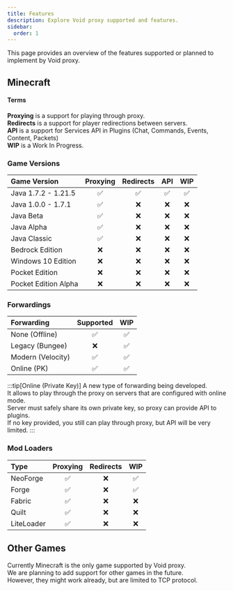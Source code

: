 ```yaml
---
title: Features
description: Explore Void proxy supported and features.
sidebar:
  order: 1
---
```


This page provides an overview of the features supported or planned to implement by Void proxy.

## Minecraft

#### Terms
**Proxying** is a support for playing through proxy.  
**Redirects** is a support for player redirections between servers.  
**API** is a support for Services API in Plugins (Chat, Commands, Events, Content, Packets)  
**WIP** is a Work In Progress.

### Game Versions
| Game Version         | Proxying | Redirects | API      | WIP      |
| :------------------- | :------: | :------:  | :------: | :------: |
| Java 1.7.2 - 1.21.5  | &#x2705; | &#x2705;  | &#x2705; | &#x2705; |
| Java 1.0.0 - 1.7.1   | &#x2705; | &#x274C;  | &#x274C; | &#x274C; |
| Java Beta            | &#x2705; | &#x274C;  | &#x274C; | &#x274C; |
| Java Alpha           | &#x2705; | &#x274C;  | &#x274C; | &#x274C; |
| Java Classic         | &#x2705; | &#x274C;  | &#x274C; | &#x274C; |
| Bedrock Edition      | &#x274C; | &#x274C;  | &#x274C; | &#x274C; |
| Windows 10 Edition   | &#x274C; | &#x274C;  | &#x274C; | &#x274C; |
| Pocket Edition       | &#x274C; | &#x274C;  | &#x274C; | &#x274C; |
| Pocket Edition Alpha | &#x274C; | &#x274C;  | &#x274C; | &#x274C; |

### Forwardings
| Forwarding        | Supported | WIP      |
| :---------------- | :------:  | :------: |
| None (Offline)    | &#x2705;  | &#x2705; |
| Legacy (Bungee)   | &#x274C;  | &#x2705; |
| Modern (Velocity) | &#x2705;  | &#x2705; |
| Online (PK)       | &#x2705;  | &#x2705; |

:::tip[Online (Private Key)]
A new type of forwarding being developed.  
It allows to play through the proxy on servers that are configured with online mode.  
Server must safely share its own private key, so proxy can provide API to plugins.  
If no key provided, you still can play through proxy, but API will be very limited.
:::

### Mod Loaders
| Type       | Proxying | Redirects | WIP      |
| :--------- | :------: | :------:  | :------: |
| NeoForge   | &#x2705; | &#x274C;  | &#x2705; |
| Forge      | &#x2705; | &#x274C;  | &#x2705; |
| Fabric     | &#x2705; | &#x274C;  | &#x274C; |
| Quilt      | &#x2705; | &#x274C;  | &#x274C; |
| LiteLoader | &#x2705; | &#x274C;  | &#x274C; |

## Other Games
Currently Minecraft is the only game supported by Void proxy.  
We are planning to add support for other games in the future.  
However, they might work already, but are limited to TCP protocol.
